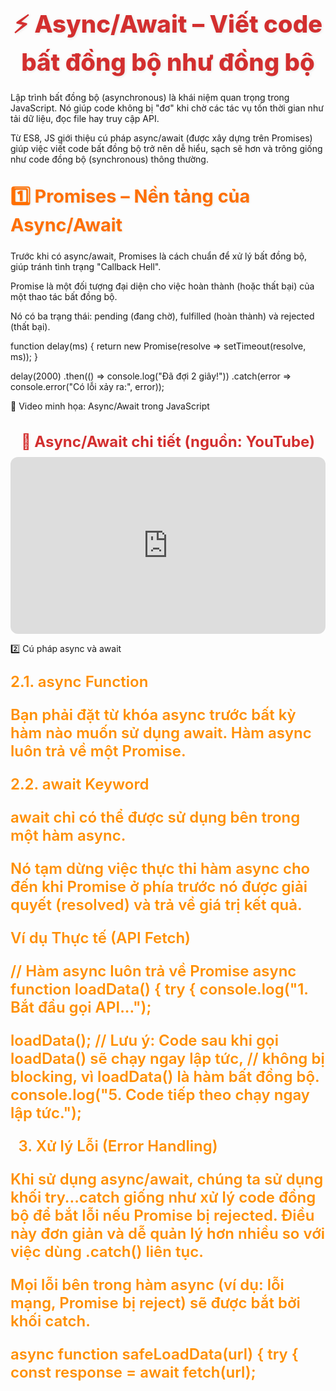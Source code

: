 
<h1 align="center" style="color:#d32f2f; font-size:2.4rem; font-weight:800; text-shadow:1px 1px 4px rgba(0,0,0,0.1);">
⚡ Async/Await – Viết code bất đồng bộ như đồng bộ
</h1>

Lập trình bất đồng bộ (asynchronous) là khái niệm quan trọng trong JavaScript. Nó giúp code không bị "đơ" khi chờ các tác vụ tốn thời gian như tải dữ liệu, đọc file hay truy cập API.

Từ ES8, JS giới thiệu cú pháp async/await (được xây dựng trên Promises) giúp việc viết code bất đồng bộ trở nên dễ hiểu, sạch sẽ hơn và trông giống như code đồng bộ (synchronous) thông thường.

<h2 style="color:#ff6f00; font-size:1.8rem; font-weight:700; margin-top:30px; text-shadow:1px 1px 3px rgba(0,0,0,0.1);">
1️⃣ Promises – Nền tảng của Async/Await
</h2>

Trước khi có async/await, Promises là cách chuẩn để xử lý bất đồng bộ, giúp tránh tình trạng "Callback Hell".

Promise là một đối tượng đại diện cho việc hoàn thành (hoặc thất bại) của một thao tác bất đồng bộ.

Nó có ba trạng thái: pending (đang chờ), fulfilled (hoàn thành) và rejected (thất bại).

function delay(ms) {
    return new Promise(resolve => setTimeout(resolve, ms));
}

delay(2000)
    .then(() => console.log("Đã đợi 2 giây!"))
    .catch(error => console.error("Có lỗi xảy ra:", error));

🎥 Video minh họa: Async/Await trong JavaScript </h2>

<div class="video-wrapper">
<h2 style="color:#d32f2f; text-align:center; font-size:1.5rem; margin-bottom:10px;"> 🎥 Async/Await chi tiết (nguồn: YouTube) </h2>
<div class="video-container" style="position: relative; padding-bottom: 56.25%; height: 0; overflow: hidden; max-width: 100%; border-radius: 12px;">
<!-- Đã sửa lỗi: URL nhúng trực tiếp -->
<iframe src="https://www.youtube.com/embed/670f71LTWpM" title="Async/Await trong JavaScript" style="position: absolute; top: 0; left: 0; width: 100%; height: 100%; border: 0;" allow="accelerometer; autoplay; clipboard-write; encrypted-media; gyroscope; picture-in-picture; web-share" allowfullscreen></iframe>
</div>
</div>


2️⃣ Cú pháp async và await </h2> <h3 style="color:#ff8f00; font-size:1.5rem; font-weight:600; margin-top:20px;">

2️.1. async Function </h2> <h3 style="color:#ff8f00; font-size:1.5rem; font-weight:600; margin-top:20px;">


Bạn phải đặt từ khóa async trước bất kỳ hàm nào muốn sử dụng await. Hàm async luôn trả về một Promise.

2.2. await Keyword

await chỉ có thể được sử dụng bên trong một hàm async.

Nó tạm dừng việc thực thi hàm async cho đến khi Promise ở phía trước nó được giải quyết (resolved) và trả về giá trị kết quả.

Ví dụ Thực tế (API Fetch)

// Hàm async luôn trả về Promise
async function loadData() {
    try {
        console.log("1. Bắt đầu gọi API...");
        

loadData();
// Lưu ý: Code sau khi gọi loadData() sẽ chạy ngay lập tức, 
// không bị blocking, vì loadData() là hàm bất đồng bộ.
console.log("5. Code tiếp theo chạy ngay lập tức.");


3. Xử lý Lỗi (Error Handling)

Khi sử dụng async/await, chúng ta sử dụng khối try...catch giống như xử lý code đồng bộ để bắt lỗi nếu Promise bị rejected. Điều này đơn giản và dễ quản lý hơn nhiều so với việc dùng .catch() liên tục.

Mọi lỗi bên trong hàm async (ví dụ: lỗi mạng, Promise bị reject) sẽ được bắt bởi khối catch.

async function safeLoadData(url) {
    try {
        const response = await fetch(url);
        

